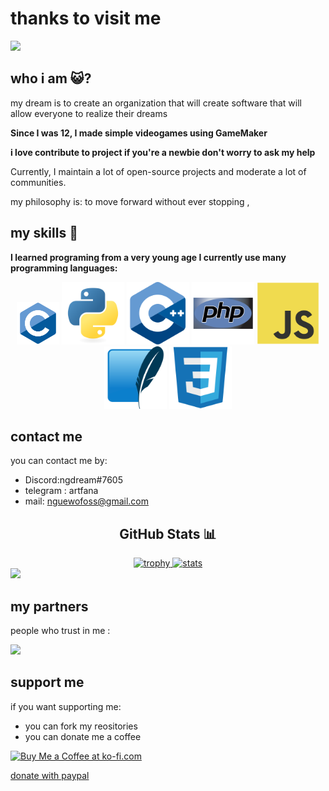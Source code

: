 thanks to visit me 
=======
![](https://github.com/ngdream/ngdream/blob/0e88b21cf70a34077b05c15c5223b28fbac3afe1/stickers/hackergirlworking.png)

## who i am :smiley_cat:?

my dream is to create an organization that will create software that will allow everyone to realize their dreams

**Since I was 12, I made simple videogames using GameMaker**

**i love contribute to project if you're a newbie don't worry to ask my help** 

Currently, I maintain a lot of open-source projects and moderate a lot of communities.

my philosophy is: to move forward without ever stopping ,


## my skills :brain:

 **I learned programing from a very young age I currently use  many  programming languages:**
<div align="center">
<a><img src ="https://github.com/devicons/devicon/blob/1119b9f84c0290e0f0b38982099a2bd027a48bf1/icons/c/c-original.svg" width="68px"/></a>
<a><img src ="https://github.com/devicons/devicon/blob/1119b9f84c0290e0f0b38982099a2bd027a48bf1/icons/python/python-original.svg" width="100px"/></a>
<a><img src ="https://github.com/devicons/devicon/blob/1119b9f84c0290e0f0b38982099a2bd027a48bf1/icons/cplusplus/cplusplus-original.svg" width="100px"/></a>
<a><img src ="https://github.com/devicons/devicon/blob/1119b9f84c0290e0f0b38982099a2bd027a48bf1/icons/php/php-original.svg" width="100px"/></a>
<a><img src ="https://github.com/devicons/devicon/blob/1119b9f84c0290e0f0b38982099a2bd027a48bf1/icons/javascript/javascript-original.svg" width="100px"/></a>
<a><img src ="https://github.com/devicons/devicon/blob/1119b9f84c0290e0f0b38982099a2bd027a48bf1/icons/sqlite/sqlite-original.svg" width="100px"/></a>
<a><img src ="https://github.com/devicons/devicon/blob/1119b9f84c0290e0f0b38982099a2bd027a48bf1/icons/css3/css3-original.svg" width="100px"/></a>
</div>

## contact me
you can contact me by:
- Discord:ngdream#7605
- telegram : artfana
- mail: nguewofoss@gmail.com



<h2 align="center">GitHub Stats 📊</h2>

<div align="center">
    <a href="https://github.com/ryo-ma/github-profile-trophy">
        <img width="43%" alt="trophy" src="https://github-profile-trophy.vercel.app/?username=ngdream&theme=discord&row=2&column=4"/>
    </a>
    <a href="https://github.com/anuraghazra/github-readme-stats">
        <img width="55%" alt="stats" src="https://github-readme-stats.vercel.app/api?username=ngdream&show_icons=true&count_private=true&include_all_commits=true&theme=algolia"/>
    </a>
</div>

<div>
<img src="https://github-readme-stats.vercel.app/api/top-langs?username=ngdream&langs_count=10&show_icons=true&theme=tokyonight&locale=en&layout=compact" >
<div/>


## my partners
people who trust in me  :

<a href="https://github.com/PILOTEZEBS"><img src="https://avatars.githubusercontent.com/u/94785948?v=4" width="64px"/></a>


## support me

if you want supporting me:
- you can fork my reositories
- you can donate me a coffee 

<a href='https://ko-fi.com/A0A5D1Q1P' target='_blank'><img height='36' style='border:0px;height:36px;' src='https://cdn.ko-fi.com/cdn/kofi4.png?v=3' border='0' alt='Buy Me a Coffee at ko-fi.com' /></a>

<a href="https://www.paypal.com/donate/?hosted_button_id=A89N4QGZCPACG">donate with paypal</a>












